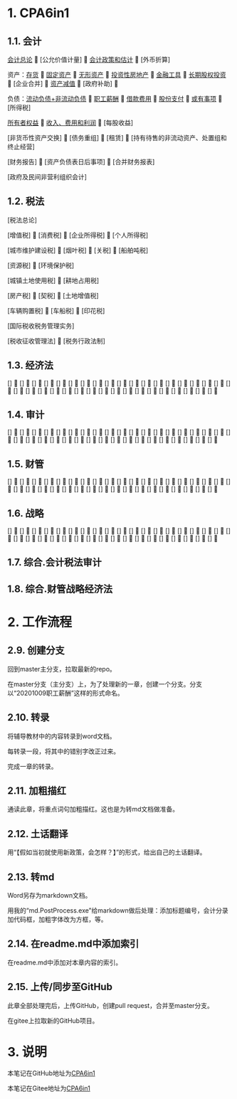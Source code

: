 # 1. CPA6in1

## 1.1. 会计

[会计总论](CPA6in1/1会计/会计总论.pp.md) :evergreen_tree: [公允价值计量] :evergreen_tree:
[会计政策和估计](CPA6in1/1会计/会计政策和估计.pp.md) :evergreen_tree: [外币折算]

资产：[存货](CPA6in1/1会计/资产.存货.pp.md) :evergreen_tree:
[固定资产](CPA6in1/1会计/资产.固定资产.pp.md) :evergreen_tree:
[无形资产](CPA6in1/1会计/资产.无形资产.pp.md) :evergreen_tree:
[投资性房地产](CPA6in1/1会计/资产.投资性房地产.pp.md) :evergreen_tree:
[金融工具](CPA6in1/1会计/资产.金融工具.pp.md) :evergreen_tree:
[长期股权投资](CPA6in1/1会计/资产.长期股权投资.pp.md) :evergreen_tree: [企业合并] :evergreen_tree:
[资产减值](CPA6in1/1会计/资产.资产减值.pp.md) :evergreen_tree: [政府补助] :evergreen_tree:

负债：[流动负债+非流动负债](CPA6in1/1会计/负债.流动负债+非流动负债.pp.md) :evergreen_tree:
[职工薪酬](CPA6in1/1会计/负债.职工薪酬.pp.md) :evergreen_tree:
[借款费用](CPA6in1/1会计/负债.借款费用.pp.md) :evergreen_tree:
[股份支付](CPA6in1/1会计/负债.股份支付.pp.md) :evergreen_tree:
[或有事项](CPA6in1/1会计/负债.或有事项.pp.md) :evergreen_tree: [所得税]

[所有者权益](CPA6in1/1会计/所有者权益.pp.md) :evergreen_tree:
[收入、费用和利润](CPA6in1/1会计/收入、费用和利润.pp.md) :evergreen_tree: [每股收益]

[非货币性资产交换] :evergreen_tree: [债务重组] :evergreen_tree: [租赁] :evergreen_tree:
[持有待售的非流动资产、处置组和终止经营]

[财务报告] :evergreen_tree: [资产负债表日后事项] :evergreen_tree: [合并财务报表]

[政府及民间非营利组织会计]

## 1.2. 税法

[税法总论]

[增值税] :evergreen_tree: [消费税] :evergreen_tree: [企业所得税] :evergreen_tree: [个人所得税]

[城市维护建设税] :evergreen_tree: [烟叶税] :evergreen_tree: [关税] :evergreen_tree: [船舶吨税]

[资源税] :evergreen_tree: [环境保护税]

[城镇土地使用税] :evergreen_tree: [耕地占用税]

[房产税] :evergreen_tree: [契税] :evergreen_tree: [土地增值税]

[车辆购置税] :evergreen_tree: [车船税] :evergreen_tree: [印花税]

[国际税收税务管理实务]

[税收征收管理法] :evergreen_tree: [税务行政法制]

## 1.3. 经济法

[] :evergreen_tree: [] :evergreen_tree: [] :evergreen_tree: [] :evergreen_tree: [] :evergreen_tree: [] :evergreen_tree: [] :evergreen_tree: [] :evergreen_tree: [] :evergreen_tree: [] :evergreen_tree: [] :evergreen_tree: [] :evergreen_tree: [] :evergreen_tree: []
:evergreen_tree: [] :evergreen_tree: [] :evergreen_tree: [] :evergreen_tree: [] :evergreen_tree: [] :evergreen_tree: [] :evergreen_tree: [] :evergreen_tree: [] :evergreen_tree: [] :evergreen_tree: [] :evergreen_tree: [] :evergreen_tree: [] :evergreen_tree: [] :evergreen_tree:
[] :evergreen_tree: [] :evergreen_tree: [] :evergreen_tree: [] :evergreen_tree: [] :evergreen_tree: [] :evergreen_tree: [] :evergreen_tree: [] :evergreen_tree: [] :evergreen_tree:

## 1.4. 审计

[] :evergreen_tree: [] :evergreen_tree: [] :evergreen_tree: [] :evergreen_tree: [] :evergreen_tree: [] :evergreen_tree: [] :evergreen_tree: [] :evergreen_tree: [] :evergreen_tree: [] :evergreen_tree: [] :evergreen_tree: [] :evergreen_tree: [] :evergreen_tree: []
:evergreen_tree: [] :evergreen_tree: [] :evergreen_tree: [] :evergreen_tree: [] :evergreen_tree: [] :evergreen_tree: [] :evergreen_tree: [] :evergreen_tree: [] :evergreen_tree: [] :evergreen_tree: [] :evergreen_tree: [] :evergreen_tree: [] :evergreen_tree: [] :evergreen_tree:
[] :evergreen_tree: [] :evergreen_tree: [] :evergreen_tree: [] :evergreen_tree: [] :evergreen_tree: [] :evergreen_tree: [] :evergreen_tree: [] :evergreen_tree: [] :evergreen_tree:

## 1.5. 财管

[] :evergreen_tree: [] :evergreen_tree: [] :evergreen_tree: [] :evergreen_tree: [] :evergreen_tree: [] :evergreen_tree: [] :evergreen_tree: [] :evergreen_tree: [] :evergreen_tree: [] :evergreen_tree: [] :evergreen_tree: [] :evergreen_tree: [] :evergreen_tree: []
:evergreen_tree: [] :evergreen_tree: [] :evergreen_tree: [] :evergreen_tree: [] :evergreen_tree: [] :evergreen_tree: [] :evergreen_tree: [] :evergreen_tree: [] :evergreen_tree: [] :evergreen_tree: [] :evergreen_tree: [] :evergreen_tree: [] :evergreen_tree: [] :evergreen_tree:
[] :evergreen_tree: [] :evergreen_tree: [] :evergreen_tree: [] :evergreen_tree: [] :evergreen_tree: [] :evergreen_tree: [] :evergreen_tree: [] :evergreen_tree: [] :evergreen_tree:

## 1.6. 战略

[] :evergreen_tree: [] :evergreen_tree: [] :evergreen_tree: [] :evergreen_tree: [] :evergreen_tree: [] :evergreen_tree: [] :evergreen_tree: [] :evergreen_tree: [] :evergreen_tree: [] :evergreen_tree: [] :evergreen_tree: [] :evergreen_tree: [] :evergreen_tree: []
:evergreen_tree: [] :evergreen_tree: [] :evergreen_tree: [] :evergreen_tree: [] :evergreen_tree: [] :evergreen_tree: [] :evergreen_tree: [] :evergreen_tree: [] :evergreen_tree: [] :evergreen_tree: [] :evergreen_tree: [] :evergreen_tree: [] :evergreen_tree: [] :evergreen_tree:
[] :evergreen_tree: [] :evergreen_tree: [] :evergreen_tree: [] :evergreen_tree: [] :evergreen_tree: [] :evergreen_tree: [] :evergreen_tree: [] :evergreen_tree: [] :evergreen_tree:

## 1.7. 综合.会计税法审计

## 1.8. 综合.财管战略经济法

# 2. 工作流程

## 2.9. 创建分支

回到master主分支，拉取最新的repo。

在master分支（主分支）上，为了处理新的一章，创建一个分支。分支以“20201009职工薪酬”这样的形式命名。

## 2.10. 转录

将辅导教材中的内容转录到word文档。

每转录一段，将其中的错别字改正过来。

完成一章的转录。

## 2.11. 加粗描红

通读此章，将重点词句加粗描红。这也是为转md文档做准备。

## 2.12. 土话翻译

用“【假如当初就使用新政策，会怎样？】”的形式，给出自己的土话翻译。

## 2.13. 转md

Word另存为markdown文档。

用我的“md.PostProcess.exe”给markdown做后处理：添加标题编号，会计分录加代码框，加粗字体改为方框，等。

## 2.14. 在readme.md中添加索引

在readme.md中添加对本章内容的索引。

## 2.15. 上传/同步至GitHub

此章全部处理完后，上传GitHub，创建pull request，合并至master分支。

在gitee上拉取新的GitHub项目。

# 3. 说明

本笔记在GitHub地址为[CPA6in1](https://github.com/bitzhuwei/CPA6in1)

本笔记在Gitee地址为[CPA6in1](https://gitee.com/bookcases/CPA6in1)
